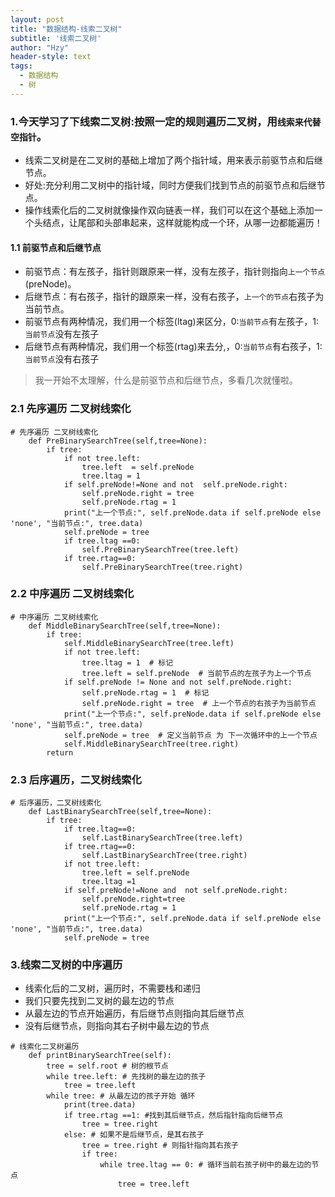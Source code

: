 ```yaml
---
layout: post
title: "数据结构-线索二叉树"
subtitle: '线索二叉树'
author: "Hzy"
header-style: text
tags:
  - 数据结构
  - 树
---
```


### 1.今天学习了下线索二叉树:按照一定的规则遍历二叉树，用`线索来代替空指针`。

* 线索二叉树是在二叉树的基础上增加了两个指针域，用来表示前驱节点和后继节点。
* 好处:充分利用二叉树中的指针域，同时方便我们找到节点的前驱节点和后继节点。
* 操作线索化后的二叉树就像操作双向链表一样，我们可以在这个基础上添加一个头结点，让尾部和头部串起来，这样就能构成一个环，从哪一边都能遍历！

#### 1.1 前驱节点和后继节点

* 前驱节点：有左孩子，指针则跟原来一样，没有左孩子，指针则指向`上一个节点`(preNode)。
* 后继节点：有右孩子，指针的跟原来一样，没有右孩子，`上一个的节点`右孩子为当前节点。
* 前驱节点有两种情况，我们用一个标签(ltag)来区分，0:`当前节点`有左孩子，1:`当前节点`没有左孩子
* 后继节点有两种情况，我们用一个标签(rtag)来去分,，0:`当前节点`有右孩子，1:`当前节点`没有右孩子

> 我一开始不太理解，什么是前驱节点和后继节点，多看几次就懂啦。

### 2.1 先序遍历 二叉树线索化

```
# 先序遍历 二叉树线索化
    def PreBinarySearchTree(self,tree=None):
        if tree:
            if not tree.left:
                tree.left  = self.preNode
                tree.ltag = 1
            if self.preNode!=None and not  self.preNode.right:
                self.preNode.right = tree
                self.preNode.rtag = 1
            print("上一个节点:", self.preNode.data if self.preNode else 'none', "当前节点:", tree.data)
            self.preNode = tree
            if tree.ltag ==0:
                self.PreBinarySearchTree(tree.left)
            if tree.rtag==0:
                self.PreBinarySearchTree(tree.right)
```

### 2.2 中序遍历 二叉树线索化

```
# 中序遍历 二叉树线索化
    def MiddleBinarySearchTree(self,tree=None):
        if tree:
            self.MiddleBinarySearchTree(tree.left)
            if not tree.left:
                tree.ltag = 1  # 标记
                tree.left = self.preNode  # 当前节点的左孩子为上一个节点
            if self.preNode != None and not self.preNode.right:
                self.preNode.rtag = 1  # 标记
                self.preNode.right = tree  # 上一个节点的右孩子为当前节点
            print("上一个节点:", self.preNode.data if self.preNode else 'none', "当前节点:", tree.data)
            self.preNode = tree  # 定义当前节点 为 下一次循环中的上一个节点
            self.MiddleBinarySearchTree(tree.right)
        return

```

### 2.3 后序遍历，二叉树线索化

```
# 后序遍历，二叉树线索化
    def LastBinarySearchTree(self,tree=None):
        if tree:
            if tree.ltag==0:
                self.LastBinarySearchTree(tree.left)
            if tree.rtag==0:
                self.LastBinarySearchTree(tree.right)
            if not tree.left:
                tree.left = self.preNode
                tree.ltag =1
            if self.preNode!=None and  not self.preNode.right:
                self.preNode.right=tree
                self.preNode.rtag = 1
            print("上一个节点:", self.preNode.data if self.preNode else 'none', "当前节点:", tree.data)
            self.preNode = tree
```

### 3.线索二叉树的中序遍历

* 线索化后的二叉树，遍历时，不需要栈和递归
* 我们只要先找到二叉树的最左边的节点
* 从最左边的节点开始遍历，有后继节点则指向其后继节点
* 没有后继节点，则指向其右子树中最左边的节点

```
# 线索化二叉树遍历
    def printBinarySearchTree(self):
        tree = self.root # 树的根节点
        while tree.left: # 先找树的最左边的孩子
            tree = tree.left
        while tree: # 从最左边的孩子开始 循环
            print(tree.data)
            if tree.rtag ==1: #找到其后继节点，然后指针指向后继节点
                tree = tree.right
            else: # 如果不是后继节点，是其右孩子
                tree = tree.right # 则指针指向其右孩子
                if tree:
                    while tree.ltag == 0: # 循环当前右孩子树中的最左边的节点
                        tree = tree.left
```